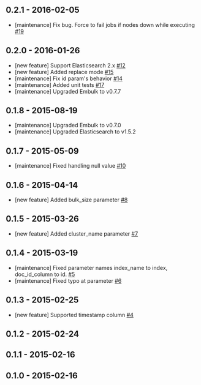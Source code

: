 ## 0.2.1 - 2016-02-05

* [maintenance] Fix bug. Force to fail jobs if nodes down while executing [#19](https://github.com/muga/embulk-output-elasticsearch/pull/19)

## 0.2.0 - 2016-01-26

* [new feature] Support Elasticsearch 2.x [#12](https://github.com/muga/embulk-output-elasticsearch/pull/12)
* [new feature] Added replace mode [#15](https://github.com/muga/embulk-output-elasticsearch/pull/15)
* [maintenance] Fix id param's behavior [#14](https://github.com/muga/embulk-output-elasticsearch/pull/14)
* [maintenance] Added unit tests [#17](https://github.com/muga/embulk-output-elasticsearch/pull/17)
* [maintenance] Upgraded Embulk to v0.7.7

## 0.1.8 - 2015-08-19

* [maintenance] Upgraded Embulk to v0.7.0
* [maintenance] Upgraded Elasticsearch to v1.5.2

## 0.1.7 - 2015-05-09

* [maintenance] Fixed handling null value [#10](https://github.com/muga/embulk-output-elasticsearch/pull/10)

## 0.1.6 - 2015-04-14

* [new feature] Added bulk_size parameter [#8](https://github.com/muga/embulk-output-elasticsearch/pull/8)

## 0.1.5 - 2015-03-26

* [new feature] Added cluster_name parameter [#7](https://github.com/muga/embulk-output-elasticsearch/pull/7)

## 0.1.4 - 2015-03-19

* [maintenance] Fixed parameter names index_name to index, doc_id_column to id. [#5](https://github.com/muga/embulk-output-elasticsearch/pull/5)
* [maintenance] Fixed typo at parameter [#6](https://github.com/muga/embulk-output-elasticsearch/pull/6)

## 0.1.3 - 2015-02-25

* [new feature] Supported timestamp column [#4](https://github.com/muga/embulk-output-elasticsearch/pull/4)

## 0.1.2 - 2015-02-24

## 0.1.1 - 2015-02-16

## 0.1.0 - 2015-02-16